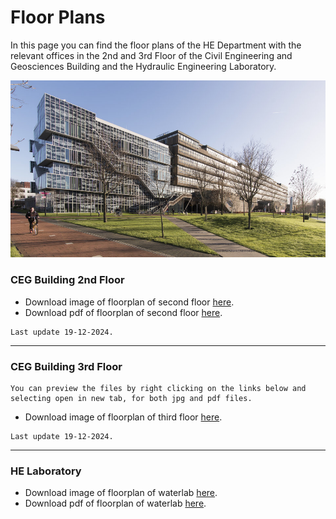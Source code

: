 <!-- <style>
.zoom {
  transition: transform .2s; /* Animation */
  width: 100%;
  height: auto;
  cursor: pointer; /* Set cursor to pointer by default */
  display: block; /* Center image */
  margin: auto;
}

.zoomed-in {
  transform: scale(1.75); /* Zoom in by 1.75x */
  cursor: url('https://upload.wikimedia.org/wikipedia/commons/0/0b/Magnifying_glass_icon.svg'), auto; /* Change cursor to magnifying glass */
}
</style>

<script>
document.addEventListener('DOMContentLoaded', function() {
  const images = document.querySelectorAll('.zoom');
  
  images.forEach(img => {
    img.addEventListener('click', () => {
      img.classList.toggle('zoomed-in');
    });
  });
});
</script> -->

# Floor Plans

In this page you can find the floor plans of the HE Department with the relevant offices in the 2nd and 3rd Floor of the Civil Engineering and Geosciences Building and the Hydraulic Engineering Laboratory.

![CiTG building](./Appendices/citg_building.jpg)


### CEG Building 2nd Floor

- Download image of floorplan of second floor [here](./Appendices/second-floor-nov-24.jpg).
- Download pdf of floorplan of second floor [here](./Appendices/second-floor-nov-24.pdf).
```{note}
Last update 19-12-2024.
```
_________________________________________________________________________

### CEG Building 3rd Floor

```{note}
You can preview the files by right clicking on the links below and selecting open in new tab, for both jpg and pdf files.
```

- Download image of floorplan of third floor [here](./Appendices/third-floor-dec-24.jpg).

```{note}
Last update 19-12-2024.
```
_________________________________________________________________________

  
### HE Laboratory

- Download image of floorplan of waterlab [here](./Appendices/wlab_march_2025.jpg).
- Download pdf of floorplan of waterlab [here](./Appendices/wlab_march_2.pdf).



[def]: /book/figures/citg_building.jpg